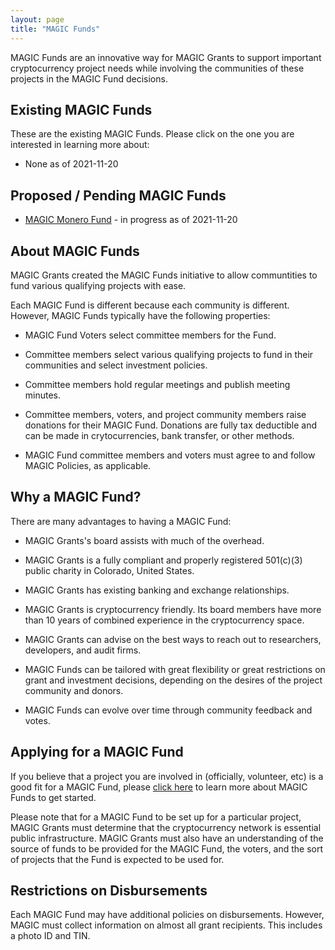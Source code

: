```yaml
---
layout: page
title: "MAGIC Funds"
---
```


MAGIC Funds are an innovative way for MAGIC Grants to support important cryptocurrency project needs while involving the communities of these projects in the MAGIC Fund decisions.

## Existing MAGIC Funds

These are the existing MAGIC Funds. Please click on the one you are interested in learning more about:

* None as of 2021-11-20

## Proposed / Pending MAGIC Funds

* [MAGIC Monero Fund](/funds/monero/) - in progress as of 2021-11-20

## About MAGIC Funds

MAGIC Grants created the MAGIC Funds initiative to allow communtities to fund various qualifying projects with ease.

Each MAGIC Fund is different because each community is different. However,  MAGIC Funds typically have the following properties:

* MAGIC Fund Voters select committee members for the Fund.

* Committee members select various qualifying projects to fund in their communities and select investment policies.

* Committee members hold regular meetings and publish meeting minutes.

* Committee members, voters, and project community members raise donations for their MAGIC Fund. Donations are fully tax deductible and can be made in crytocurrencies, bank transfer, or other methods.

* MAGIC Fund committee members and voters must agree to and follow MAGIC Policies, as applicable.

## Why a MAGIC Fund?

There are many advantages to having a MAGIC Fund:

* MAGIC Grants's board assists with much of the overhead.

* MAGIC Grants is a fully compliant and properly registered 501(c)(3) public charity in Colorado, United States.

* MAGIC Grants has existing banking and exchange relationships.

* MAGIC Grants is cryptocurrency friendly. Its board members have more than 10 years of combined experience in the cryptocurrency space.

* MAGIC Grants can advise on the best ways to reach out to researchers, developers, and audit firms.

* MAGIC Funds can be tailored with great flexibility or great restrictions on grant and investment decisions, depending on the desires of the project community and donors.

* MAGIC Funds can evolve over time through community feedback and votes.

## Applying for a MAGIC Fund

If you believe that a project you are involved in (officially, volunteer, etc) is a good fit for a MAGIC Fund, please [click here](/funds/fund_initial_steps.md) to learn more about MAGIC Funds to get started.

Please note that for a MAGIC Fund to be set up for a particular project, MAGIC Grants must determine that the cryptocurrency network is essential public infrastructure. MAGIC Grants must also have an understanding of the source of funds to be provided for the MAGIC Fund, the voters, and the sort of projects that the Fund is expected to be used for.

## Restrictions on Disbursements

Each MAGIC Fund may have additional policies on disbursements. However, MAGIC must collect information on almost all grant recipients. This includes a photo ID and TIN.
